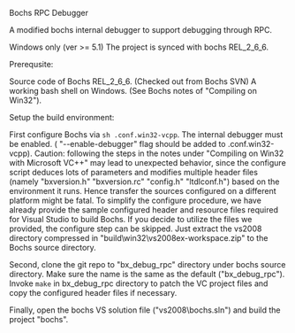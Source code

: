Bochs RPC Debugger

A modified bochs internal debugger to support debugging through RPC.

Windows only (ver >= 5.1)
The project is synced with bochs REL_2_6_6. 

Prerequsite:

Source code of Bochs REL_2_6_6. (Checked out from Bochs SVN)
A working bash shell on Windows. (See Bochs notes of "Compiling on Win32").

Setup the build environment:

First configure Bochs via `sh .conf.win32-vcpp`. The internal debugger must be enabled. ( "--enable-debugger" flag should be added to .conf.win32-vcpp). 
Caution: following the steps in the notes under "Compiling on Win32 with Microsoft VC++" may lead to unexpected behavior, since the configure script deduces lots of parameters and modifies multiple header files (namely "bxversion.h" "bxversion.rc" "config.h" "ltdlconf.h") based on the environment it runs. Hence transfer the sources configured on a different platform might be fatal. To simplify the configure procedure, we have already provide the sample configured header and resource files required for Visual Studio to build Bochs. If you decide to utilize the files we provided, the configure step can be skipped. Just extract the vs2008 directory compressed in "build\win32\vs2008ex-workspace.zip" to the Bochs source directory.

Second, clone the git repo to "bx_debug_rpc" directory under bochs source directory. Make sure the name is the same as the default ("bx_debug_rpc"). Invoke `make` in bx_debug_rpc directory to patch the VC project files and copy the configured header files if necessary. 

Finally, open the bochs VS solution file ("vs2008\bochs.sln") and build the project "bochs".
